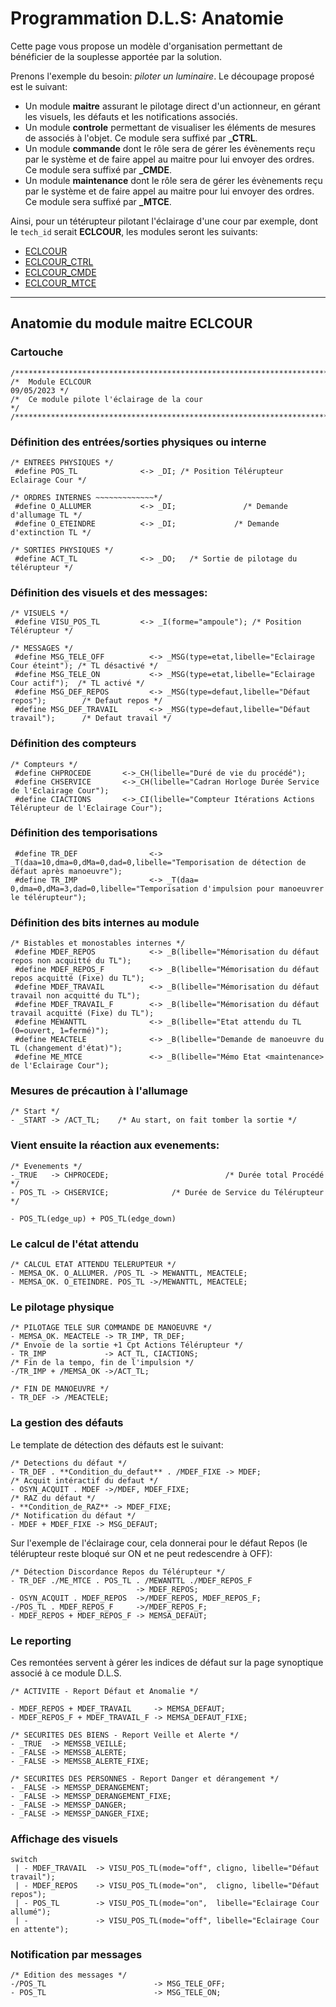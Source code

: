 # Programmation D.L.S: Anatomie

Cette page vous propose un modèle d'organisation permettant de bénéficier de la souplesse apportée par la solution.

Prenons l'exemple du besoin: *piloter un luminaire*.
Le découpage proposé est le suivant:

* Un module **maitre** assurant le pilotage direct d'un actionneur, en gérant les visuels, les défauts et les notifications associés.
* Un module **controle** permettant de visualiser les éléments de mesures de associés à l'objet. Ce module sera suffixé par **_CTRL**.
* Un module **commande** dont le rôle sera de gérer les évènements reçu par le système et de faire appel au maitre pour lui envoyer des ordres. Ce module sera suffixé par **_CMDE**.
* Un module **maintenance** dont le rôle sera de gérer les évènements reçu par le système et de faire appel au maitre pour lui envoyer des ordres. Ce module sera suffixé par **_MTCE**.

Ainsi, pour un tétérupteur pilotant l'éclairage d'une cour par exemple, dont le `tech_id` serait **ECLCOUR**, les modules seront les suivants:

* [ECLCOUR](#anatomie-du-module-maitre-eclcour)
* [ECLCOUR_CTRL](#anatomie-dun-module-de-controle-eclcour-ctrl)
* [ECLCOUR_CMDE](#anatomie-dun-module-de-commande)
* [ECLCOUR_MTCE](#anatomie-dun-module-de-maintenance)

---
## Anatomie du module maitre ECLCOUR

### Cartouche

    /*****************************************************************************/
    /*  Module ECLCOUR                                                09/05/2023 */
    /*  Ce module pilote l'éclairage de la cour                                  */
    /*****************************************************************************/

### Définition des entrées/sorties physiques ou interne

    /* ENTREES PHYSIQUES */
     #define POS_TL              <-> _DI; /* Position Télérupteur Eclairage Cour */

    /* ORDRES INTERNES ~~~~~~~~~~~~~*/
     #define O_ALLUMER           <-> _DI;               /* Demande d'allumage TL */
     #define O_ETEINDRE          <-> _DI;             /* Demande d'extinction TL */

    /* SORTIES PHYSIQUES */
     #define ACT_TL              <-> _DO;   /* Sortie de pilotage du télérupteur */

### Définition des visuels et des messages:

    /* VISUELS */
     #define VISU_POS_TL         <-> _I(forme="ampoule"); /* Position Télérupteur */

    /* MESSAGES */
     #define MSG_TELE_OFF          <-> _MSG(type=etat,libelle="Eclairage Cour éteint"); /* TL désactivé */
     #define MSG_TELE_ON           <-> _MSG(type=etat,libelle="Eclairage Cour actif");  /* TL activé */
     #define MSG_DEF_REPOS         <-> _MSG(type=defaut,libelle="Défaut repos");        /* Defaut repos */
     #define MSG_DEF_TRAVAIL       <-> _MSG(type=defaut,libelle="Défaut travail");      /* Defaut travail */

### Définition des compteurs

    /* Compteurs */
     #define CHPROCEDE       <->_CH(libelle="Duré de vie du procédé");
     #define CHSERVICE       <->_CH(libelle="Cadran Horloge Durée Service de l'Eclairage Cour");
     #define CIACTIONS       <->_CI(libelle="Compteur Itérations Actions Télérupteur de l'Eclairage Cour");

### Définition des temporisations

     #define TR_DEF                <-> _T(daa=10,dma=0,dMa=0,dad=0,libelle="Temporisation de détection de défaut après manoeuvre");
     #define TR_IMP                <-> _T(daa= 0,dma=0,dMa=3,dad=0,libelle="Temporisation d'impulsion pour manoeuvrer le télérupteur");

### Définition des bits internes au module

    /* Bistables et monostables internes */
     #define MDEF_REPOS            <-> _B(libelle="Mémorisation du défaut repos non acquitté du TL");
     #define MDEF_REPOS_F          <-> _B(libelle="Mémorisation du défaut repos acquitté (Fixe) du TL");
     #define MDEF_TRAVAIL          <-> _B(libelle="Mémorisation du défaut travail non acquitté du TL");
     #define MDEF_TRAVAIL_F        <-> _B(libelle="Mémorisation du défaut travail acquitté (Fixe) du TL");
     #define MEWANTTL              <-> _B(libelle="Etat attendu du TL (0=ouvert, 1=fermé)");
     #define MEACTELE              <-> _B(libelle="Demande de manoeuvre du TL (changement d'état)");
     #define ME_MTCE               <-> _B(libelle="Mémo Etat <maintenance> de l'Eclairage Cour");

### Mesures de précaution à l'allumage

    /* Start */
    - _START -> /ACT_TL;    /* Au start, on fait tomber la sortie */

### Vient ensuite la réaction aux evenements:

    /* Evenements */
    -_TRUE   -> CHPROCEDE;                          /* Durée total Procédé */
    - POS_TL -> CHSERVICE;              /* Durée de Service du Télérupteur */

    - POS_TL(edge_up) + POS_TL(edge_down)

### Le calcul de l'état attendu

    /* CALCUL ETAT ATTENDU TELERUPTEUR */
    - MEMSA_OK. O_ALLUMER. /POS_TL -> MEWANTTL, MEACTELE;
    - MEMSA_OK. O_ETEINDRE. POS_TL ->/MEWANTTL, MEACTELE;

### Le pilotage physique

    /* PILOTAGE TELE SUR COMMANDE DE MANOEUVRE */
    - MEMSA_OK. MEACTELE -> TR_IMP, TR_DEF;
    /* Envoie de la sortie +1 Cpt Actions Télérupteur */
    - TR_IMP             -> ACT_TL, CIACTIONS;
    /* Fin de la tempo, fin de l'impulsion */
    -/TR_IMP + /MEMSA_OK ->/ACT_TL;

    /* FIN DE MANOEUVRE */
    - TR_DEF -> /MEACTELE;

### La gestion des défauts

Le template de détection des défauts est le suivant:

    /* Detections du défaut */
    - TR_DEF . **Condition_du_defaut** . /MDEF_FIXE -> MDEF;
    /* Acquit intéractif du defaut */
    - OSYN_ACQUIT . MDEF ->/MDEF, MDEF_FIXE;
    /* RAZ du défaut */
    - **Condition_de_RAZ** -> MDEF_FIXE;
    /* Notification du défaut */
    - MDEF + MDEF_FIXE -> MSG_DEFAUT;

Sur l'exemple de l'éclairage cour, cela donnerai pour le défaut Repos (le télérupteur reste bloqué sur ON et ne peut redescendre à OFF):

    /* Détection Discordance Repos du Télérupteur */
    - TR_DEF ./ME_MTCE . POS_TL . /MEWANTTL ./MDEF_REPOS_F
                                -> MDEF_REPOS;
    - OSYN_ACQUIT . MDEF_REPOS  ->/MDEF_REPOS, MDEF_REPOS_F;
    -/POS_TL . MDEF_REPOS_F     ->/MDEF_REPOS_F;
    - MDEF_REPOS + MDEF_REPOS_F -> MEMSA_DEFAUT;

### Le reporting

Ces remontées servent à gérer les indices de défaut sur la page synoptique associé à ce module D.L.S.

    /* ACTIVITE - Report Défaut et Anomalie */

    - MDEF_REPOS + MDEF_TRAVAIL     -> MEMSA_DEFAUT;
    - MDEF_REPOS_F + MDEF_TRAVAIL_F -> MEMSA_DEFAUT_FIXE;

    /* SECURITES DES BIENS - Report Veille et Alerte */
    - _TRUE  -> MEMSSB_VEILLE;
    - _FALSE -> MEMSSB_ALERTE;
    - _FALSE -> MEMSSB_ALERTE_FIXE;

    /* SECURITES DES PERSONNES - Report Danger et dérangement */
    - _FALSE -> MEMSSP_DERANGEMENT;
    - _FALSE -> MEMSSP_DERANGEMENT_FIXE;
    - _FALSE -> MEMSSP_DANGER;
    - _FALSE -> MEMSSP_DANGER_FIXE;

### Affichage des visuels

    switch
     | - MDEF_TRAVAIL  -> VISU_POS_TL(mode="off", cligno, libelle="Défaut travail");
     | - MDEF_REPOS    -> VISU_POS_TL(mode="on",  cligno, libelle="Défaut repos");
     | - POS_TL        -> VISU_POS_TL(mode="on",  libelle="Eclairage Cour allumé");
     | -               -> VISU_POS_TL(mode="off", libelle="Eclairage Cour en attente");

### Notification par messages
    /* Edition des messages */
    -/POS_TL                        -> MSG_TELE_OFF;
    - POS_TL                        -> MSG_TELE_ON;
